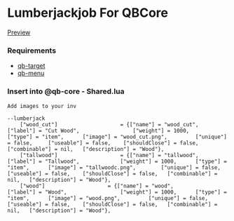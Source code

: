 # Lumberjackjob For QBCore
<a href="https://youtu.be/yvN3iEO2_-I">Preview</a>

### Requirements
 * <a href="https://github.com/qbcore-framework/qb-target">qb-target</a>
 * <a href="https://github.com/qbcore-framework/qb-menu">qb-menu</a>

### Insert into @qb-core - Shared.lua

```
Add images to your inv

--lumberjack
	["wood_cut"] 		 		 	= {["name"] = "wood_cut",           			["label"] = "Cut Wood",	 				["weight"] = 1000,  	["type"] = "item", 		["image"] = "wood_cut.png", 		["unique"] = false, 	["useable"] = false, 	["shouldClose"] = false,   ["combinable"] = nil,   ["description"] = "Wood"},
	["tallwood"] 		 		 	= {["name"] = "tallwood",           			["label"] = "Tallwood",	 			["weight"] = 1000,  	["type"] = "item", 		["image"] = "tallwoodc.png", 		["unique"] = false, 	["useable"] = false, 	["shouldClose"] = false,   ["combinable"] = nil,   ["description"] = "Wood"},
	["wood"] 		 		 	= {["name"] = "wood",           			["label"] = "Wood",	 				["weight"] = 1000,  	["type"] = "item", 		["image"] = "wood.png", 		["unique"] = false, 	["useable"] = false, 	["shouldClose"] = false,   ["combinable"] = nil,   ["description"] = "Wood"},
```
